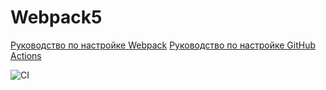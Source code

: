 # Webpack5

[Руководство по настройке Webpack](https://webpack.js.org/guides/)
[Руководство по настройке GitHub Actions](https://docs.github.com/en/actions/quickstart)

![CI](https://github.com/Alexander-Bakshaev/ahj-homeworks-3-events-1/actions/workflows/web.yml/badge.svg)
